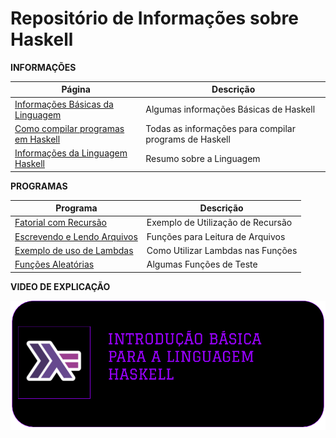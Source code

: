 # Repositório de Informações sobre Haskell

**INFORMAÇÕES**

Página | Descrição
|---|---|
[Informações Básicas da Linguagem](infos/Basico_Da_Linguagem.md)| Algumas informações Básicas de Haskell
[Como compilar programas em Haskell](infos/Como_Compilar.md)| Todas as informações para compilar programs de Haskell
[Informações da Linguagem Haskell](infos/haskell.md)| Resumo sobre a Linguagem

**PROGRAMAS**

Programa | Descrição
|---|---|
[Fatorial com Recursão](programs/fatorial.hs)| Exemplo de Utilização de Recursão
[Escrevendo e Lendo Arquivos](programs/arquivos.hs) | Funções para Leitura de Arquivos
[Exemplo de uso de Lambdas](programs/lambda.hs)| Como Utilizar Lambdas nas Funções
[Funções Aleatórias](programs/functions.hs)| Algumas Funções de Teste

**VIDEO DE EXPLICAÇÃO**

[![](images/Intro_Haskell.png)](https://youtu.be/P1W-hoKw8b4)